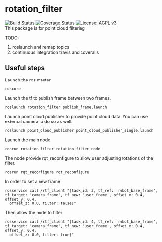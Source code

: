 # rotation_filter
[![Build Status](https://travis-ci.org/michael081906/rotation_filter.svg?branch=master)](https://travis-ci.org/michael081906/rotation_filter)
[![Coverage Status](https://coveralls.io/repos/github/michael081906/rotation_filter/badge.svg?branch=master)](https://coveralls.io/github/michael081906/rotation_filter?branch=master)
[![License: AGPL v3](https://img.shields.io/badge/License-AGPL%20v3-blue.svg)](https://www.gnu.org/licenses/agpl-3.0)  
This package is for point cloud filtering

TODO:  
1. roslaunch and remap topics
2. continuous integration travis and coveralls

## Useful steps  
Launch the ros master
```
roscore
```
Launch the tf to publish frame between two frames. 
```
roslaunch rotation_filter publish_frame.launch
```
Launch point cloud publisher to provide point cloud data. You can use external camera to do so as well.
```
roslaunch point_cloud_publisher point_cloud_publisher_single.launch
```
Launch the main node
```
rosrun rotation_filter rotation_filter_node
```
The node provide rqt_reconfigure to allow user adjusting rotations of the filter. 
```
rosrun rqt_reconfigure rqt_reconfigure
```
In order to set a new frame 
```
rosservice call /rtf_client "{task_id: 3, tf_ref: 'robot_base_frame', tf_target: 'camera_frame', tf_new: 'user_frame', offset_x: 0.4, offset_y: 0.4,
  offset_z: 0.0, filter: false}" 
```
Then allow the node to filter
```
rosservice call /rtf_client "{task_id: 4, tf_ref: 'robot_base_frame', tf_target: 'camera_frame', tf_new: 'user_frame', offset_x: 0.4, offset_y: 0.4,
  offset_z: 0.0, filter: true}"
```
